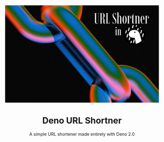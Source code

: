 ![thumbnail](<thumbnail.png>)


<div align="center"> 
  <h1>Deno URL Shortner</h1>
  <p>A simple URL shortener made entirely with Deno 2.0  </p>
</div>



